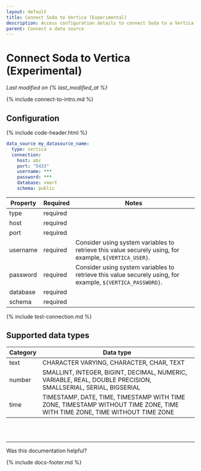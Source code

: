 ```yaml
---
layout: default
title: Connect Soda to Vertica (Experimental)
description: Access configuration details to connect Soda to a Vertica data source.
parent: Connect a data source
---
```


# Connect Soda to Vertica (Experimental)
*Last modified on {% last_modified_at %}*

{% include connect-to-intro.md %}

## Configuration
{% include code-header.html %}
```yaml
data_source my_datasource_name:
  type: vertica
  connection:
    host: abc
    port: "5433"
    username: ***
    password: ***
    database: vmart
    schema: public
```

| Property | Required | Notes                                              |
| -------- | -------- | -------------------------------------------------- |
| type     | required |                                                    |
| host     | required |                                                    |
| port     | required |                                                    |
| username | required | Consider using system variables to retrieve this value securely using, for example, `${VERTICA_USER}`. |
| password | required | Consider using system variables to retrieve this value securely using, for example, `${VERTICA_PASSWORD}`. |
| database| required |                                                     |
| schema | required |                                                      |

{% include test-connection.md %}

## Supported data types

| Category | Data type  |
| -------- | ---------- |
| text     | CHARACTER VARYING, CHARACTER, CHAR, TEXT  |
| number   | SMALLINT, INTEGER, BIGINT, DECIMAL, NUMERIC, VARIABLE, REAL, DOUBLE PRECISION, SMALLSERIAL, SERIAL, BIGSERIAL  |
| time     | TIMESTAMP, DATE, TIME, TIMESTAMP WITH TIME ZONE, TIMESTAMP WITHOUT TIME ZONE, TIME WITH TIME ZONE, TIME WITHOUT TIME ZONE |


<br />
<br />

---

Was this documentation helpful?

<!-- LikeBtn.com BEGIN -->
<span class="likebtn-wrapper" data-theme="tick" data-i18n_like="Yes" data-ef_voting="grow" data-show_dislike_label="true" data-counter_zero_show="true" data-i18n_dislike="No"></span>
<script>(function(d,e,s){if(d.getElementById("likebtn_wjs"))return;a=d.createElement(e);m=d.getElementsByTagName(e)[0];a.async=1;a.id="likebtn_wjs";a.src=s;m.parentNode.insertBefore(a, m)})(document,"script","//w.likebtn.com/js/w/widget.js");</script>
<!-- LikeBtn.com END -->

{% include docs-footer.md %}